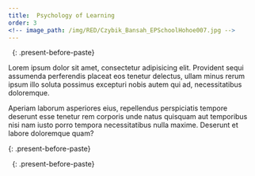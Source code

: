 ```yaml
---
title:  Psychology of Learning
order: 3
<!-- image_path: /img/RED/Czybik_Bansah_EPSchoolHohoe007.jpg -->
---
```


&nbsp;
{: .present-before-paste}

<p>Lorem ipsum dolor sit amet, consectetur adipisicing elit. Provident sequi assumenda perferendis placeat eos tenetur delectus, ullam minus rerum ipsum illo soluta possimus excepturi nobis autem qui ad, necessitatibus doloremque.</p>
<p>Aperiam laborum asperiores eius, repellendus perspiciatis tempore deserunt esse tenetur rem corporis unde natus quisquam aut temporibus nisi nam iusto porro tempora necessitatibus nulla maxime. Deserunt et labore doloremque quam?</p>
{: .present-before-paste}

&nbsp;
{: .present-before-paste}
